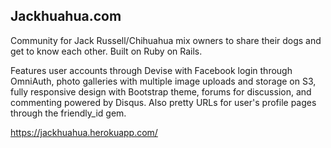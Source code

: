 ## Jackhuahua.com

Community for Jack Russell/Chihuahua mix owners to share their dogs and get to know each other. Built on Ruby on Rails.

Features user accounts through Devise with Facebook login through OmniAuth, photo galleries with multiple image uploads and storage on S3, fully responsive design with Bootstrap theme, forums for discussion, and commenting powered by Disqus. Also pretty URLs for user's profile pages through the friendly_id gem.

https://jackhuahua.herokuapp.com/